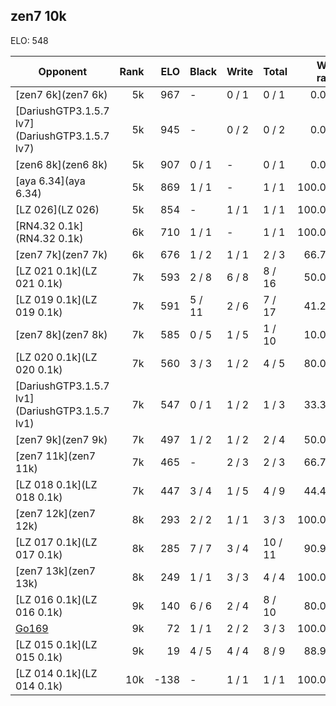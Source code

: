 ## zen7 10k ##

ELO: 548

Opponent | Rank | ELO | Black | Write | Total | Win rate
---------|-----:|----:|-------|-------|-------|-------:
[zen7 6k](zen7 6k) | 5k | 967 | - | 0 / 1 | 0 / 1 | 0.0%
[DariushGTP3.1.5.7 lv7](DariushGTP3.1.5.7 lv7) | 5k | 945 | - | 0 / 2 | 0 / 2 | 0.0%
[zen6 8k](zen6 8k) | 5k | 907 | 0 / 1 | - | 0 / 1 | 0.0%
[aya 6.34](aya 6.34) | 5k | 869 | 1 / 1 | - | 1 / 1 | 100.0%
[LZ 026](LZ 026) | 5k | 854 | - | 1 / 1 | 1 / 1 | 100.0%
[RN4.32 0.1k](RN4.32 0.1k) | 6k | 710 | 1 / 1 | - | 1 / 1 | 100.0%
[zen7 7k](zen7 7k) | 6k | 676 | 1 / 2 | 1 / 1 | 2 / 3 | 66.7%
[LZ 021 0.1k](LZ 021 0.1k) | 7k | 593 | 2 / 8 | 6 / 8 | 8 / 16 | 50.0%
[LZ 019 0.1k](LZ 019 0.1k) | 7k | 591 | 5 / 11 | 2 / 6 | 7 / 17 | 41.2%
[zen7 8k](zen7 8k) | 7k | 585 | 0 / 5 | 1 / 5 | 1 / 10 | 10.0%
[LZ 020 0.1k](LZ 020 0.1k) | 7k | 560 | 3 / 3 | 1 / 2 | 4 / 5 | 80.0%
[DariushGTP3.1.5.7 lv1](DariushGTP3.1.5.7 lv1) | 7k | 547 | 0 / 1 | 1 / 2 | 1 / 3 | 33.3%
[zen7 9k](zen7 9k) | 7k | 497 | 1 / 2 | 1 / 2 | 2 / 4 | 50.0%
[zen7 11k](zen7 11k) | 7k | 465 | - | 2 / 3 | 2 / 3 | 66.7%
[LZ 018 0.1k](LZ 018 0.1k) | 7k | 447 | 3 / 4 | 1 / 5 | 4 / 9 | 44.4%
[zen7 12k](zen7 12k) | 8k | 293 | 2 / 2 | 1 / 1 | 3 / 3 | 100.0%
[LZ 017 0.1k](LZ 017 0.1k) | 8k | 285 | 7 / 7 | 3 / 4 | 10 / 11 | 90.9%
[zen7 13k](zen7 13k) | 8k | 249 | 1 / 1 | 3 / 3 | 4 / 4 | 100.0%
[LZ 016 0.1k](LZ 016 0.1k) | 9k | 140 | 6 / 6 | 2 / 4 | 8 / 10 | 80.0%
[Go169](Go169) | 9k | 72 | 1 / 1 | 2 / 2 | 3 / 3 | 100.0%
[LZ 015 0.1k](LZ 015 0.1k) | 9k | 19 | 4 / 5 | 4 / 4 | 8 / 9 | 88.9%
[LZ 014 0.1k](LZ 014 0.1k) | 10k | -138 | - | 1 / 1 | 1 / 1 | 100.0%
